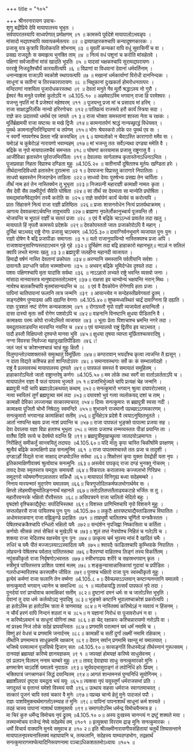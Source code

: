 +++
title = "१०५"

+++
श्रीनरनारायण उवाच-  
शृणु बद्रीप्रिये देवि मायापालस्य भूभृतः ।  
सर्वपापरतस्यापि साध्वर्पणात् प्रमोक्षणम् ॥१ ॥
कामरूपे पूर्वदेशे मायापालोऽभवन्नृपः ।  
मांसादो मद्यपश्चापि व्यवायकर्मतत्परः ॥२ ॥
द्रव्यापहारकश्चापि कन्यादूषणकारकः ।  
प्रजासु यत्र कुत्रापि विलोकयति शोभनाम् ॥३ ॥
युवतीं कन्यकां वापि वधूं सुवासिनीं च वा ।  
प्रसह्य राजदूतैः स समाहृत्य भुनक्ति ताम् ॥४ ॥
नित्यं वधं पशूनां च करोति मांसहेतवे ।  
पक्षिणां सर्वजातीनां मांसं खादति भूपतिः ॥५ ॥
यादसां भक्षकश्चापि सुरामद्यपरायणः ।  
परराष्ट्रे निजदूतैश्चौर्यं कारयतीत्यपि ॥६ ॥
विप्राणां वा विधवानां देवानां धर्मवर्तिनाम् ।  
धनान्याहृत्य राजाऽपि स्वकोशे स्थापयत्यपि ॥७ ॥
मखानां धर्मकार्याणां विरोधी दाननिन्दकः ।  
साधूनां च सतीनां च तिरस्कारपरायणः ॥८ ॥
भिक्षुकानां दुःखकर्ता होमरोधनतत्परः ।  
मन्दिराणां नाशयिता पूजारोधकरस्तथा ॥९ ॥
देवतां मनुते नैव मूर्तौ श्रद्धाऽस्य नो गुरौ ।  
ईश्वरं नैव मनुते परमेशं कुतोऽपि न ॥4.105.१० ॥
अहमेवाऽस्मि भगवान् राजा हि परमेश्वरः ।  
यजन्तु नृपतिं मां वै प्रजेश्वरं महेश्वरम् ॥११ ॥
पूजयन्तु प्रजा मां च प्रसादय मां हरिम् ।  
राजा साक्षाद्धरिर्लोके नान्यो हरिरगोचरः ॥१२॥
पातिव्रत्यं राजरूपे हरौ कार्यं स्त्रिया सदा ।  
राज्ञे करः प्रदातव्यो धर्मार्थ एव जायते ॥१ ३॥
राजा भोक्ता समस्तानां शास्ता नेता च रक्षकः ।  
मूर्तिर्ब्रह्ममयी राजा यष्टव्यः स मखे द्विजैः ॥१४॥
कामनातर्पणं श्राद्धं नान्यच्छ्राद्धं विधेयवत् ।  
पुमर्थः कामनातृप्तिरिन्द्रियाणां च तर्पणम् ॥१५॥
भोगः श्रेयस्करो लोके परः पुमर्थ एव सः ।  
न स्वर्गो नापवर्गश्च प्रेतता नहि कस्यचित् ॥१ ६॥
याम्यलोको न चैवाऽस्ति कारागारो ममैव सः ।  
यमोऽहं च कुबेरोऽहं नारायणो भवाम्यहम् ॥१७॥
मां भजन्तु ततः सर्वेऽन्यथा दण्ड्या ममेति वै ।  
बद्रिके स नृपो मायापालश्चैवं समन्ततः ॥१८॥
घोषणां कारयामास प्रजासु राष्ट्रगासु वै ।  
आजीविका हृतास्तेन पूर्वराजभिरर्पिताः ॥१९॥
देवालयाः सार्गलाश्च कृतास्तेनाऽधिनाऽभितः ।  
पूजाप्रवाहा निहता विप्राश्च दण्डिता मुहुः ॥4.105.२० ॥
सतीनार्यो दूषिताश्च मूर्तयः खण्डिता हरेः ।  
तीर्थदानादिविधयो हतास्तेन दुरात्मना ॥२ १॥
देवयजना विप्रास्तु कारागारे निपातिताः ।  
साधवो बहवस्तेन निजदण्डेन ताडिताः ॥२२॥
साध्व्यो देव्यः पुरुषेभ्यः प्रसह्य तेन चार्पिताः ।  
तीर्थं नाम हतं तेन नास्तिक्येन तु भूभृता ॥२३॥
निजपत्नी महाराज्ञी कामाक्षी नामतः कृता ।  
सैव देवी सैव लक्ष्मीर्दुर्गा सैवेति घोषिता ॥२४॥
सा तीर्थं सा देवमाता सा मान्येति प्रघोषिता ।  
समद्यमांसनैवेद्यार्पणं तस्यै करोति सः ॥२५॥
राज्ञे सर्वार्पणं कार्यं चेत्येवं स करोत्यपि ।  
प्रातः सिंहासने नित्यं राजा राज्ञी प्रतिष्ठितः ॥२६॥
प्रजाः शासनरोधेन नित्यं प्रातर्यथाक्रमम् ।  
आगत्य देववन्नत्वाऽर्चयन्ति तावुभावपि ॥२७॥
ब्राह्मणा नृपतेर्लोकानुच्चार्य पूजयन्ति तौ ।  
भोजयन्ति च भूपालं राज्ञीं च सततं प्रजाः ॥२८ ॥
एवं वै बद्रिके चाऽऽन्ध्यं प्रावर्तत तदा खलु ।  
मायापाले हिं नृपतौ कामरूपे प्रदेशके ॥२९॥
देवकोपस्ततो जातः प्रजाकोपोऽपि वै महान् ।  
दुर्भिक्षं चाऽभवद् राष्ट्रे रोगाः प्रजासु चाऽभवन् ॥4.105.३०॥
दावाग्निर्वनभूभागे व्यजायत पुनः पुनः ।  
राज्ञो दोषेण वै बद्रि प्रजापीडाः समागताः ॥३ १॥
यतो राजानुयायिन्यो नास्तिक्यश्च प्रजा अपि ।  
राजाशयानुसारिण्यस्तदाऽभवन गृहे गृहे ॥३२॥
दुर्भिक्षेण तदा बद्रि हाहाकारो महानभूत्॥
नाऽन्नं न सलिलं क्वापि लभते मानवः खलु ॥३ ३॥
ब्रह्मपुत्री जलहीना महानदी व्यजायत ।  
हिमाद्रौ वर्षणं नास्ति देवतानां प्रकोपतः ॥३४॥
अरण्यानि समस्तानि पर्वतीयानि सर्वशः ।  
दावानलैः प्रदग्धानि पर्वता भस्मशोभनाः ॥३५ ॥
अभवन् बद्रिके भूमिर्दग्धेव दृश्यते तदा ।  
पशवः पक्षिणश्चापि मृता यादांसि सर्वथा ॥३६ ॥
नाऽऽहारो लभ्यते राष्ट्रे भवन्ति व्यसवो जनाः ।  
मांसादा मानवास्तत्र मानुषादास्ततोऽभवन् ॥३७॥
राक्षसा इव चान्योन्यं भक्षयन्ति नरान् मिथः ।  
नार्यश्च बालकाँश्चापि मृतमांसान्यदन्ति च ॥८ ॥
एवं वै दैवकोपेन रोगेणापि हताः प्रजाः ।  
पापिनां चातिपापानां फलानि त्वत्र जन्मनि ॥३९ ॥
आयान्त्येव न सन्देहस्तीव्रवेगवतां द्रुतम् ।  
सङ्गदोषेण पुण्याढ्या अपि दह्यन्ति वेगगाः ॥4.105.४०॥
शुष्कमध्यस्थितं चार्द्रं दावाग्निना हि दह्यति ।  
राज्ञः पुत्रशतं नष्टं रोगेण कन्यकाशतम् ॥४१ ॥
रोगग्रस्तौ नृपो राज्ञी व्यजायेतां क्षयान्वितौ ।  
दासा दास्यो मृताः सर्वे रोगेण पशवोऽपि च ॥४२॥
वाहनानि विनष्टानि क्षुधया पीडितानि वै ।  
कामाक्ष्याः परमः कोपो राज्येऽभितो व्यजायत ॥४३ ॥
भूताः प्रेताः पिशाचाश्च भ्रमन्ति नगरे तदा ।  
यमदूतास्ताडयन्ति मारयन्ति नयन्ति च ॥४४॥
एवं याम्यालयो राष्ट्रं द्वितीय इव चाऽभवत् ।  
पादौ हस्तौ विक्षिपन्तो दृश्यन्ते मानवा भुवि ॥४५॥
क्षुधया तृषया व्याप्ता मूर्छिताश्चत्वरादिषु ।  
नग्ना विवस्त्रा निर्लज्जा महादुःखातिपीडिताः ॥४६।!  
जलं जलं च क्रोशन्तश्चान्नं चान्नं मुहुः क्षितौ ।  
विलुण्ठन्तोऽप्यशक्तास्ते समुत्थातुं विमूर्छिताः ॥४७॥
कण्ठरावान् भयदाँश्च कृत्वा त्यजन्ति तै ह्यसून् ।  
न दाता विद्यते कश्चिन्न हर्ता शान्तिदोऽपरः ॥४८॥
समानावस्थगाः सर्वे कः कं सम्भालयेदहो ।  
राष्ट्रं वै प्रलयावस्थं मायापालस्य दृश्यते ॥४९॥
पापफलं समस्तं वै समायातं समूहितम् ।  
हाहाकारोऽभितो जातो राष्ट्रान्तरेषु कर्णगः ॥4.105.५०॥
मम लोके तथा स्वर्गे सा वार्ताऽवर्तताऽपि च ।  
मायापालेन राज्ञा वै फलं पापस्य भुज्यते ॥५ १॥
प्रजाभिर्भुज्यते चापि प्रत्यक्षं चेह जन्मनि ।  
ब्रह्मपुत्री नदी चापि ब्रह्माऽग्रेऽकथयत् कथाम् ॥५२॥
सनत्कुमारो भगवान् श्रुत्वा दयापरोऽभवत् ।  
नत्वा स्वपितरं तूर्णं ब्रह्मपुत्र्या समं तदा ॥५३॥
दयावशो भुवं गत्वा व्यलोकयद् दशां च ताम् ।  
कामाक्षी देविका लज्जानम्रा सत्कारमाचरत् ॥५४॥
दिव्यः सनत्कुमारः स ब्रह्मपुत्री स्वसा नदी ।  
कामाक्ष्या पूजितौ चोभौ निषेदतुः स्वमन्दिरे ॥५५॥
शुभासने राजमानौ पप्रच्छाऽऽगमकारणम् ।  
सनत्कुमारो भगवानाह कामाक्षिकां सतीम् ॥५६॥
दुर्भिक्षेऽत्र प्रदेशे वै त्वयाऽनुष्ठितभूतले ।  
आर्ता नश्यन्ति बहवः प्रजा नाशं प्रयान्ति च ॥५७॥
राजा पापफलं भुङ्क्ते पापात्मा प्रजया सह ।  
देवा देवालया यज्ञा विप्रा हताश्च भूभृता ॥५८॥
जाताः प्रजाश्च तन्मय्यस्ततः पीडां प्रयान्ति ताः ।  
वार्तैषा दिवि सत्ये च देवर्षयो वदन्ति हि ॥९९॥
ब्रह्मपुत्रीमुखाच्छ्रुत्वा जातदयोऽहमागतः ।  
निरीक्षितुं समीकर्तुं सान्त्वयितुं तदापदः ॥4.105.६०॥
यदि मातुः कृपा चास्ति चिकीर्षामि प्ररक्षणम् ।  
श्रुत्वैवं बद्रिके कामाक्षिणो प्राह सनत्मुनिम् ॥६१ ॥
राजा पापतमश्चास्ते ततः प्रजा च तादृशी ।  
दण्डाऽर्हो विद्यते राजा साक्षाद् दण्ड्योऽस्ति सर्वथा ॥६२॥
शिक्षोत्तरं कृपा युक्ता देवद्रोही यता नृपः ।  
इतिकामाक्षिणीवाक्यं श्रुत्वोवाच सनत्मुनिः ॥६३॥
अस्त्वेवं पापकृद् राजा दण्डं भुनक्तु गोचरम् ।  
तावद् देव्या स्मृतस्तत्र यमदूतः समाययौ ॥६४॥
विकरालः करालास्यः कज्जलाभो गिरिप्रभः ।  
समुद्गरो व्योममार्गेणाऽवाततार सन्निधौ ॥६५॥
मायापालं विनिगृह्य बध्वा सदेहमम्बरे ।  
निनाय मारयन्मारं मुद्गरेण यमालयम् ॥६६॥
चित्रगुप्तोदितकर्मफलभोगार्थमेव सः ।  
क्षिप्तो लोहमयीसूर्म्यालिङ्गनार्थं महानले ॥६७॥
ततोऽतितप्ततैलाढ्यकटाहे भर्जितः स तु ।  
महारौरवनरके भक्षितो रौरवैस्ततः ॥६८॥
असिपत्रवने राजा चालितो भेदितो बहुः ।  
वृषदंशो वृश्चिकाद्यैर्दृष्टः सर्पादिभिस्तथा ॥६९॥
विशस्तः प्राणिभिश्चापि नृपो विशसने मुहुः ।  
सप्तलोहरसै राजा पायितश्च पुनः पुनः ॥4.105.७०॥
लकुटैः क्षारयष्ट्याद्यैस्ताडितश्च विघातितः ।  
अधोमस्तकवान् राजा वह्निकुण्डे प्रदाहितः ॥७१ ॥
ताम्रभूमौ चालितश्च चूर्णितो यन्त्रकैस्ततः ।  
पेषितश्चक्रकैश्चापि रन्धितो भक्षितो यमैः ॥७२॥
सन्दंशेन नृपजिह्वा निष्कासिता च कर्तिता ।  
कर्णयोः सीसकं तप्तं सेचितं च मुखेऽपि च ॥७३॥
शूलं तप्तं नेत्रयोश्च निहितं च गलेऽपि च ।  
शक्त्या राजा भेदितश्च वक्षस्येव पुनः पुनः ॥७४॥
उत्कृत्य चर्म भूपस्य मांसं वै खादितं यमैः ।  
रुधिरं च यमैः पीतं मज्जाऽस्याऽऽस्वादिता यमैः ॥७५॥
श्वापदैः फाडितश्चापि कुम्भिपाके निपातितः ।  
लोहयन्त्रे पेषितश्च पर्वतात् पातितस्तथा ॥७६॥
वैतरण्यां वाहितश्च लिङ्गं तस्य विकर्तितम् ।  
नपुंसकीकृतो राजा निर्वृषणोऽभवत्ततः ॥७७॥
स्त्रीभगाढ्यः शरीरे च सहस्रभगवान् कृतः ।  
स्त्रीमूत्रं पायितस्तत्र प्राशितः पाशवं मलम् ॥७८॥
शङ्कुन्यासान्नासिकायां गुदायां च प्रपीडितः ।  
गलरोधान्मारितश्च करस्पर्शेन जीवितः ॥७९॥
पुनश्च भक्षितो राजा पुनः स्वस्थीकृतो मुहुः ।  
इत्येवं कर्मणां राजा फलानि तेन वर्ष्मणा ॥4.105.८ ०॥
दैवेच्छ्याऽऽप्तवान् कष्टान्यनन्तानि यमालये ।  
सनत्कुमारो भगवान् ध्यानेन च समाधिना ॥८ १ ॥
व्यलोकयद्धि तत्सर्वं पापफलं नृपे तदा ।  
पुनर्दयां परां प्राप्योवाच कामाक्षिकां सतीम् ॥८२॥
दुष्टानां दमनं धर्मः स च जातोऽस्ति भूभृति ।  
देवानां तु दया धर्मः कर्तव्योऽद्य नृपादिषु ॥८३॥
भुङ्क्ते कष्टानि भूपालश्चाक्रोशं प्रकरोत्यपि ।  
हा हतोऽस्मि हा हतोऽस्मि त्राता मे त्राणमावह ॥८४॥
न नास्तिक्यं करिष्येऽहं न व्यवायं न हिंसनम् ।  
न चौर्यं हरणं वापि निन्दनं शठतां न च ॥८५॥
न यज्ञानां निरोधं वा पूजावरोधनं न वा ।  
न करिष्येऽवमानं च साधूनां योगिनां तथा ॥८६॥
हा चेद् रक्षाकरः कश्चिन्नारायणो नरोऽपि वा ।  
मां प्ररक्ष्य निजं लोकं सदेहं प्रापयन्त्वितः ॥८७॥
प्रणमामि परात्मानं यमं धर्मं नमामि च ।  
विष्णुं हरं वेधसं च प्रणमामि जनार्दनम् ॥८८॥
कामाक्षीं च सतीं दुर्गां लक्ष्मीं नमामि रक्षिकाम् ।  
तीर्थानि प्रणमाम्यत्र साधून्नमामि रक्षकान् ॥८९॥
देवान् सर्वान् प्रणमामि रक्षन्तु मां यमालयात् ।  
भजिष्ये परमात्मानं पूजयिष्ये द्विजान् सतः ॥4.105.९०॥
सत्सङ्गतिं विधास्येऽहं तीर्थस्नानं गुरूत्सवम् ।  
दानयज्ञं ब्रह्मयज्ञं करिष्ये ज्ञानयज्ञकम् ॥९ १ ॥
जपयज्ञं होमयज्ञं करिष्ये साधुसेवनम् ।  
एवं प्रलपन् विलपन् ननाम चाम्बरे मुहुः ॥९॥
तावद् देवाज्ञया साधुः सनत्कुमारको मुनिः ।  
क्षणमात्रेण चाऽदर्शि यमालये नृपाग्रतः ॥९३॥
सूर्यवद्भासुराङ्गं तं तपोनिधिं हरेः प्रियम् ।  
भक्तिपात्रं जगत्त्राणकरं सिद्धं दयान्वितम् ॥९४॥
आगतं शान्तमनसं पुण्यनिधिं सुयोगिनम् ।  
ब्रह्मशीलपरं दृष्ट्वा यमदूता भयं ययुः ॥६५॥
त्यक्त्वा नृपं ययुस्तूर्णं धर्मराजसभां प्रति ।  
जगदुस्तं च वृत्तान्तं यमेशो विस्मयं ययौ ॥९६॥
उत्थाय सहसा धर्मराजः स्वागतमाचरत् ।  
सत्कारं पूजनं चापि स्तवं चकार वै मुनेः ॥९७॥
पप्रच्छ चान्ये हेतुं मुनेः पादजलं पपौ ।  
राज्ञः पाशविमुक्त्यर्थमागतोऽस्म्याह तं मुनिः ॥९८॥
पापिनां पापनाशार्थं साधूनां कर्म शस्यते ।  
तदहं चास्य पापानां नाशार्थं पाशमुक्तये ॥९९॥
समागतोऽस्मि धर्मन्द्र विमोचयैनमत्र ह ।  
मा चिरं कुरु धर्मेन्द्र विमोचय नृपं द्रुतम् ॥4.105.१० ०॥
अस्य दुःखस्य चानन्त्यं न द्रष्टुं शक्यते मया ।  
तस्मान्मोचय राजेन्द्रं नेष्ये सदेहमेव तम् ॥१०१ ॥
इत्युक्त्वा विरराम द्राङ् मुनिः सनत्कुमारकः ।  
धर्मो विचार्य वाक्यानि मुनये समुवाच ह ॥१० २॥
इति श्रीलक्ष्मीनारायणीयसंहितायां चतुर्थे तिष्यसन्ताने मायापालनृपस्यनास्तिक्यं महापापानि च, तत्फलानि, सदेहस्य याम्यदण्डभोगः, तद्रक्षार्थं सनत्कुमारागमश्चेत्यादिनिरूपणनामा पञ्चाऽधिकशततमोऽध्यायः ॥१०५ ॥
    
    
